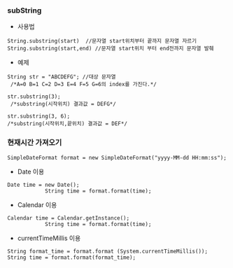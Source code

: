 ### subString
* 사용법 
```
String.substring(start)  //문자열 start위치부터 끝까지 문자열 자르기 
String.substring(start,end) //문자열 start위치 부터 end전까지 문자열 발췌 
```
* 예제
```
String str = "ABCDEFG"; //대상 문자열
 /*A=0 B=1 C=2 D=3 E=4 F=5 G=6의 index를 가진다.*/

str.substring(3);
 /*substring(시작위치) 결과값 = DEFG*/ 

str.substring(3, 6); 
/*substring(시작위치,끝위치) 결과값 = DEF*/
```

### 현재시간 가져오기

```
SimpleDateFormat format = new SimpleDateFormat("yyyy-MM-dd HH:mm:ss");
```
* Date 이용
```
Date time = new Date();
			String time = format.format(time);
```
* Calendar 이용
```
Calendar time = Calendar.getInstance();
			String time = format.format(time);
```
			
* currentTimeMillis 이용
```
String format_time = format.format (System.currentTimeMillis());
String time = format.format(format_time);
```
